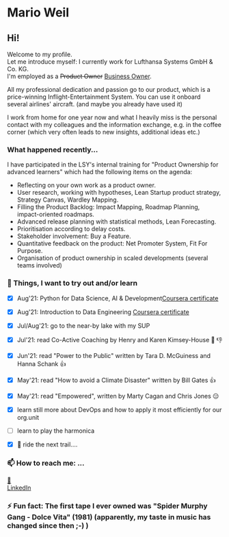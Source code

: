 # Mario Weil

## Hi!

Welcome to my profile.  
Let me introduce myself: I currently work for Lufthansa Systems GmbH & Co. KG.  
I'm employed as a ~~Product Owner~~ [Business Owner](https://www.scaledagileframework.com/business-owners/).  

All my professional dedication and passion go to our product,
which is a price-winning Inflight-Entertainment System. 
You can use it onboard several airlines' aircraft. (and maybe you already have used it)

I work from home for one year now and what I heavily miss is the personal contact
with my colleagues and the information exchange, e.g. in the coffee corner 
(which very often leads to new insights, additional ideas etc.)

<!--
### More about me 
-->
### What happened recently...
I have participated in the LSY's internal training for "Product Ownership for advanced learners"
which had the following items on the agenda:
- Reflecting on your own work as a product owner.
- User research, working with hypotheses, Lean Startup product strategy, Strategy Canvas, Wardley Mapping.
- Filling the Product Backlog: Impact Mapping, Roadmap Planning, impact-oriented roadmaps.
- Advanced release planning with statistical methods, Lean Forecasting.
- Prioritisation according to delay costs.
- Stakeholder involvement: Buy a Feature.
- Quantitative feedback on the product: Net Promoter System, Fit For Purpose.
- Organisation of product ownership in scaled developments (several teams involved)
### :seedling: Things, I want to try out and/or learn

- [x] Aug'21: Python for Data Science, AI & Development[Coursera certificate](https://www.coursera.org/account/accomplishments/certificate/XVESMD4B382T) 
- [x] Aug'21: Introduction to Data Engineering [Coursera certificate](https://www.coursera.org/account/accomplishments/certificate/ZYLPSN9UJE52) 
- [x] Jul/Aug'21: go to the near-by lake with my SUP
- [x] Jul'21: read Co-Active Coaching by Henry and Karen Kimsey-House 🤔 👎
- [x] Jun'21: read "Power to the Public" written by Tara D. McGuiness and Hanna Schank 👍
- [x] May'21: read "How to avoid a Climate Disaster" written by Bill Gates 👍
- [x] May'21: read "Empowered", written by Marty Cagan and Chris Jones 😑
- [x] learn still more about DevOps and how to apply it most efficiently for our org.unit
- [ ] learn to play the harmonica
- [x] :mountain_bicyclist: ride the next trail....


### 📫 How to reach me: ...
[:email:](@weil.mario@gmail.com)  
[LinkedIn](www.linkedin.com/in/mario-weil-7993109b)
 
### ⚡ Fun fact: The first tape I ever owned was "Spider Murphy Gang - Dolce Vita" (1981) (apparently, my taste in music has changed since then ;-) )

<!--
**mweil372/mweil372** is a ✨ _special_ ✨ repository because its `README.md` (this file) appears on your GitHub profile.

Here are some ideas to get you started:

- 🔭 I’m currently working on ...
- 🌱 I’m currently learning ...
- 👯 I’m looking to collaborate on ...
- 🤔 I’m looking for help with ...
- 💬 Ask me about ...
- 📫 How to reach me: ...
- 😄 Pronouns: ...
- ⚡ Fun fact: ...
-->
